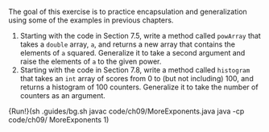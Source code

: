 The goal of this exercise is to practice encapsulation and generalization using some of the examples in previous chapters.



1. Starting with the code in Section 7.5, write a method called `powArray` that takes a `double` array, `a`, and returns a new array that contains the elements of `a` squared. Generalize it to take a second argument and raise the elements of `a` to the given power.
1. Starting with the code in Section 7.8, write a method called `histogram` that takes an `int` array of scores from 0 to (but not including) 100, and returns a histogram of 100 counters. Generalize it to take the number of counters as an argument.



{Run!}(sh .guides/bg.sh javac code/ch09/MoreExponents.java java -cp code/ch09/ MoreExponents 1)